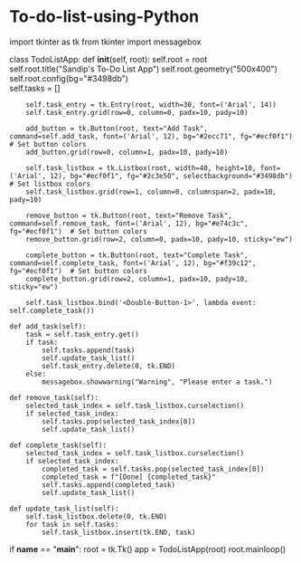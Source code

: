 # To-do-list-using-Python
import tkinter as tk
from tkinter import messagebox

class TodoListApp:
    def __init__(self, root):
        self.root = root
        self.root.title("Sandip's To-Do List App")
        self.root.geometry("500x400")
        self.root.config(bg="#3498db")  
        self.tasks = []

        self.task_entry = tk.Entry(root, width=30, font=('Arial', 14))
        self.task_entry.grid(row=0, column=0, padx=10, pady=10)

        add_button = tk.Button(root, text="Add Task", command=self.add_task, font=('Arial', 12), bg="#2ecc71", fg="#ecf0f1")  # Set button colors
        add_button.grid(row=0, column=1, padx=10, pady=10)

        self.task_listbox = tk.Listbox(root, width=40, height=10, font=('Arial', 12), bg="#ecf0f1", fg="#2c3e50", selectbackground="#3498db")  # Set listbox colors
        self.task_listbox.grid(row=1, column=0, columnspan=2, padx=10, pady=10)

        remove_button = tk.Button(root, text="Remove Task", command=self.remove_task, font=('Arial', 12), bg="#e74c3c", fg="#ecf0f1")  # Set button colors
        remove_button.grid(row=2, column=0, padx=10, pady=10, sticky="ew")

        complete_button = tk.Button(root, text="Complete Task", command=self.complete_task, font=('Arial', 12), bg="#f39c12", fg="#ecf0f1")  # Set button colors
        complete_button.grid(row=2, column=1, padx=10, pady=10, sticky="ew")

        self.task_listbox.bind('<Double-Button-1>', lambda event: self.complete_task())

    def add_task(self):
        task = self.task_entry.get()
        if task:
            self.tasks.append(task)
            self.update_task_list()
            self.task_entry.delete(0, tk.END)
        else:
            messagebox.showwarning("Warning", "Please enter a task.")

    def remove_task(self):
        selected_task_index = self.task_listbox.curselection()
        if selected_task_index:
            self.tasks.pop(selected_task_index[0])
            self.update_task_list()

    def complete_task(self):
        selected_task_index = self.task_listbox.curselection()
        if selected_task_index:
            completed_task = self.tasks.pop(selected_task_index[0])
            completed_task = f"[Done] {completed_task}"
            self.tasks.append(completed_task)
            self.update_task_list()

    def update_task_list(self):
        self.task_listbox.delete(0, tk.END)
        for task in self.tasks:
            self.task_listbox.insert(tk.END, task)

if __name__ == "__main__":
    root = tk.Tk()
    app = TodoListApp(root)
    root.mainloop()
